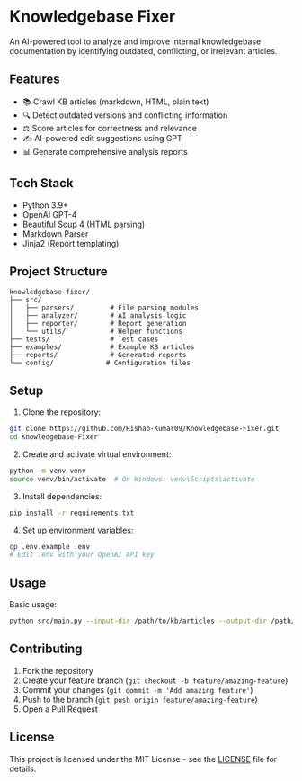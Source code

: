 # Knowledgebase Fixer

An AI-powered tool to analyze and improve internal knowledgebase documentation by identifying outdated, conflicting, or irrelevant articles.

## Features

- 📚 Crawl KB articles (markdown, HTML, plain text)
- 🔍 Detect outdated versions and conflicting information
- ⚖️ Score articles for correctness and relevance
- ✍️ AI-powered edit suggestions using GPT
- 📊 Generate comprehensive analysis reports

## Tech Stack

- Python 3.9+
- OpenAI GPT-4
- Beautiful Soup 4 (HTML parsing)
- Markdown Parser
- Jinja2 (Report templating)

## Project Structure

```
knowledgebase-fixer/
├── src/
│   ├── parsers/         # File parsing modules
│   ├── analyzer/        # AI analysis logic
│   ├── reporter/        # Report generation
│   └── utils/           # Helper functions
├── tests/               # Test cases
├── examples/            # Example KB articles
├── reports/             # Generated reports
└── config/             # Configuration files
```

## Setup

1. Clone the repository:
```bash
git clone https://github.com/Rishab-Kumar09/Knowledgebase-Fixer.git
cd Knowledgebase-Fixer
```

2. Create and activate virtual environment:
```bash
python -m venv venv
source venv/bin/activate  # On Windows: venv\Scripts\activate
```

3. Install dependencies:
```bash
pip install -r requirements.txt
```

4. Set up environment variables:
```bash
cp .env.example .env
# Edit .env with your OpenAI API key
```

## Usage

Basic usage:
```bash
python src/main.py --input-dir /path/to/kb/articles --output-dir /path/to/reports
```

## Contributing

1. Fork the repository
2. Create your feature branch (`git checkout -b feature/amazing-feature`)
3. Commit your changes (`git commit -m 'Add amazing feature'`)
4. Push to the branch (`git push origin feature/amazing-feature`)
5. Open a Pull Request

## License

This project is licensed under the MIT License - see the [LICENSE](LICENSE) file for details. 